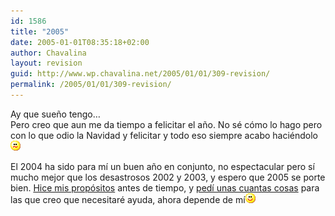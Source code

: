 ```yaml
---
id: 1586
title: "2005"
date: 2005-01-01T08:35:18+02:00
author: Chavalina
layout: revision
guid: http://www.wp.chavalina.net/2005/01/01/309-revision/
permalink: /2005/01/01/309-revision/
---
```

Ay que sueño tengo…  
Pero creo que aun me da tiempo a felicitar el año. No sé cómo lo hago pero con lo que odio la Navidad y felicitar y todo eso siempre acabo haciéndolo![emo](/imagenes/emoticonos/confuso.gif) 

El 2004 ha sido para mí un buen año en conjunto, no espectacular pero sí mucho mejor que los desastrosos 2002 y 2003, y espero que 2005 se porte bien. <a href="http://www.chavalina.net/comentar.php?idpost=284&q=" target="_blank">Hice mis propósitos</a> antes de tiempo, y <a href="http://www.chavalina.net/comentar.php?idpost=302&q=" target="_blank">pedí unas cuantas cosas</a> para las que creo que necesitaré ayuda, ahora depende de mí![emo](/imagenes/emoticonos/sonrisa.gif)